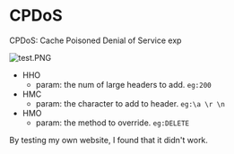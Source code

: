 # CPDoS

CPDoS: Cache Poisoned Denial of Service exp

![test.PNG](https://i.loli.net/2019/11/02/4jmctKA6ksS3bug.png)

- HHO
    - param: the num of large headers to add. `eg:200`
- HMC
    - param: the character to add to header. `eg:\a \r \n`
- HMO
    - param: the method to override. `eg:DELETE`

By testing my own website, I found that it didn't work.
